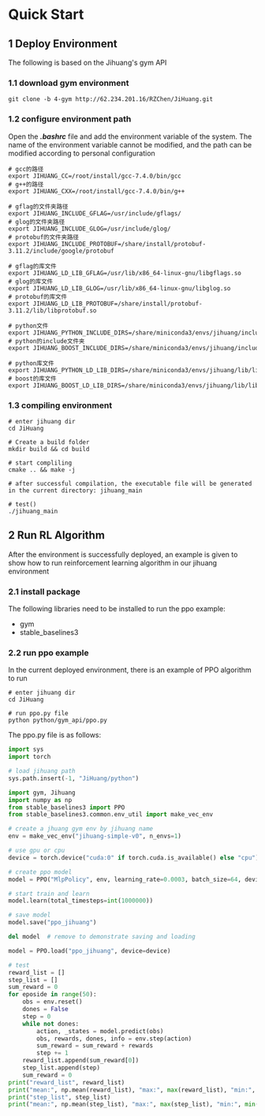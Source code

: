 # Quick Start

## 1 Deploy Environment  

The following is based on the Jihuang's gym API

### 1.1 download gym environment 

```shell
git clone -b 4-gym http://62.234.201.16/RZChen/JiHuang.git
```

### 1.2 configure environment  path

Open the ***.bashrc*** file and add the environment variable of the system. The name of the environment variable cannot be modified, and the path can be modified according to personal configuration

```shell
# gcc的路径
export JIHUANG_CC=/root/install/gcc-7.4.0/bin/gcc
# g++的路径
export JIHUANG_CXX=/root/install/gcc-7.4.0/bin/g++

# gflag的文件夹路径
export JIHUANG_INCLUDE_GFLAG=/usr/include/gflags/
# glog的文件夹路径
export JIHUANG_INCLUDE_GLOG=/usr/include/glog/
# protobuf的文件夹路径
export JIHUANG_INCLUDE_PROTOBUF=/share/install/protobuf-3.11.2/include/google/protobuf

# gflag的库文件
export JIHUANG_LD_LIB_GFLAG=/usr/lib/x86_64-linux-gnu/libgflags.so
# glog的库文件
export JIHUANG_LD_LIB_GLOG=/usr/lib/x86_64-linux-gnu/libglog.so
# protobuf的库文件
export JIHUANG_LD_LIB_PROTOBUF=/share/install/protobuf-3.11.2/lib/libprotobuf.so

# python文件
export JIHUANG_PYTHON_INCLUDE_DIRS=/share/miniconda3/envs/jihuang/include/python3.6m
# python的include文件夹
export JIHUANG_BOOST_INCLUDE_DIRS=/share/miniconda3/envs/jihuang/include/

# python库文件
export JIHUANG_PYTHON_LD_LIB_DIRS=/share/miniconda3/envs/jihuang/lib/libpython3.6m.so
# boost的库文件
export JIHUANG_BOOST_LD_LIB_DIRS=/share/miniconda3/envs/jihuang/lib/libboost_python3.so
```

### 1.3 compiling environment

```shell
# enter jihuang dir
cd JiHuang

# Create a build folder
mkdir build && cd build

# start compliling
cmake .. && make -j

# after successful compilation, the executable file will be generated in the current directory: jihuang_main

# test()
./jihuang_main
```



## 2 Run RL Algorithm

After the environment is successfully deployed, an example is given to show how to run reinforcement learning algorithm in our jihuang environment

### 2.1 install package

The following libraries need to be installed to run the ppo example:

- gym
- stable_baselines3



### 2.2 run ppo example

In the current deployed environment, there is an example of PPO algorithm to run

```shell
# enter jihuang dir 
cd JiHuang

# run ppo.py file
python python/gym_api/ppo.py
```



The ppo.py file is as follows:

```python
import sys
import torch

# load jihuang path
sys.path.insert(-1, "JiHuang/python")

import gym, Jihuang
import numpy as np
from stable_baselines3 import PPO
from stable_baselines3.common.env_util import make_vec_env

# create a jhuang gym env by jihuang name
env = make_vec_env("jihuang-simple-v0", n_envs=1)

# use gpu or cpu
device = torch.device("cuda:0" if torch.cuda.is_available() else "cpu")

# create ppo model
model = PPO("MlpPolicy", env, learning_rate=0.0003, batch_size=64, device=device, verbose=1)

# start train and learn
model.learn(total_timesteps=int(1000000))

# save model
model.save("ppo_jihuang")

del model  # remove to demonstrate saving and loading

model = PPO.load("ppo_jihuang", device=device)

# test
reward_list = []
step_list = []
sum_reward = 0
for eposide in range(50):
    obs = env.reset()
    dones = False
    step = 0
    while not dones:
        action, _states = model.predict(obs)
        obs, rewards, dones, info = env.step(action)
        sum_reward = sum_reward + rewards
        step += 1
    reward_list.append(sum_reward[0])
    step_list.append(step)
    sum_reward = 0
print("reward_list", reward_list)
print("mean:", np.mean(reward_list), "max:", max(reward_list), "min:", min(reward_list))
print("step_list", step_list)
print("mean:", np.mean(step_list), "max:", max(step_list), "min:", min(step_list))

```

